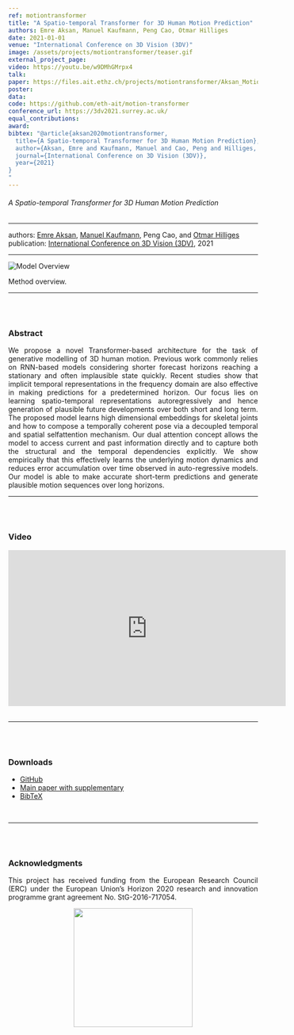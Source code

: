 ```yaml
---
ref: motiontransformer
title: "A Spatio-temporal Transformer for 3D Human Motion Prediction"
authors: Emre Aksan, Manuel Kaufmann, Peng Cao, Otmar Hilliges
date: 2021-01-01
venue: "International Conference on 3D Vision (3DV)"
image: /assets/projects/motiontransformer/teaser.gif
external_project_page: 
video: https://youtu.be/w9DMhGMrpx4
talk: 
paper: https://files.ait.ethz.ch/projects/motiontransformer/Aksan_Motion_Transformer_3DV21.pdf
poster: 
data: 
code: https://github.com/eth-ait/motion-transformer
conference_url: https://3dv2021.surrey.ac.uk/
equal_contributions: 
award: 
bibtex: "@article{aksan2020motiontransformer,
  title={A Spatio-temporal Transformer for 3D Human Motion Prediction},
  author={Aksan, Emre and Kaufmann, Manuel and Cao, Peng and Hilliges, Otmar},
  journal={International Conference on 3D Vision (3DV)},
  year={2021}
}
"
---
```


<h6>A Spatio-temporal Transformer for 3D Human Motion Prediction</h6>
<hr />

<div class="fullcol">
    <div class="teaser-info-projectpage">
            <span class="normalcap">authors:</span>
            <span class="authorcap">
                <nobr><a href="/people/eaksan/" title="Emre Aksan">Emre Aksan</a>, </nobr>
                <nobr><a href="/people/kamanuel/" title="Manuel Kaufmann">Manuel Kaufmann</a>, </nobr>
                <nobr> Peng Cao, </nobr>
		        and
                <nobr><a href="/people/hilliges/" title="Otmar Hilliges">Otmar Hilliges</a> </nobr>
            </span>
            <br/>
            <span class="normalcap"><nobr>publication: </nobr></span>
            <span class="authorcap">
                <a class="a-text-ext" href="http://https://3dv2021.surrey.ac.uk//">International Conference on 3D Vision (3DV)</a>, 2021
            </span>
	<br/>
        <hr />
    </div>
</div>

<div class="fullcol">
    <img class="fullcol" src="<?php ait_root_dir();?>projects/2021/motiontransformer/teaser.png" alt="Model Overview" />
    <div class="fullcol">
        <p align="justify">
            <span class="figurecap">
            Method overview.
           </span>
        </p>
        <hr />
        <br/>
        <br/>
    </div>
</div>




<div class="fullcol">
    <h3>Abstract</h3>
    <p align="justify">
    We propose a novel Transformer-based architecture for the task of generative modelling of 3D human motion. Previous work commonly relies on RNN-based models considering shorter forecast horizons reaching a stationary and often implausible state quickly. Recent studies show that implicit temporal representations in the frequency domain are also effective in making predictions for a predetermined horizon. Our focus lies on learning spatio-temporal representations autoregressively and hence generation of plausible future developments over both short and long term. The proposed model learns high dimensional embeddings for skeletal joints and how to compose a temporally coherent pose via a decoupled temporal and spatial selfattention mechanism. Our dual attention concept allows the model to access current and past information directly and to capture both the structural and the temporal dependencies explicitly. We show empirically that this effectively learns the underlying motion dynamics and reduces error accumulation over time observed in auto-regressive models. Our model is able to make accurate short-term predictions and generate plausible motion sequences over long horizons.
    <hr />
    <br/>
    <br/>
</div>

<div class="fullcol">
<h3>Video</h3>
    <div class="video" align="center">
<iframe width="560" height="315" src="https://www.youtube.com/embed/w9DMhGMrpx4" title="YouTube video player" frameborder="0" allow="accelerometer; autoplay; clipboard-write; encrypted-media; gyroscope; picture-in-picture" allowfullscreen></iframe>
    </div>
    <br/>
    <hr />
    <br/>
    <br/>
</div>

<div class="fullcol">
 <h3>Downloads</h3>
    <ul class="linklist">
         <li class="a-cod"><a target="_blank" title="BibTex" href="https://github.com/eth-ait/motion-transformer">GitHub</a></li>
        <li class="a-pdf"><a title="PDF" href="<?php ait_root_dir();?>projects/2021/motiontransformer/downloads/Aksan_Motion_Transformer_3DV21.pdf" target="_blank">Main paper with supplementary</a></li>
        <li class="a-bib"><a title="BibTex" href="<?php ait_root_dir();?>projects/2021/motiontransformer/aksan2021motiontransformer.bib">BibTeX</a></li>
    </ul>
    <br/>
    <hr />
    <br/>
    <br/>
</div>

<div class="fullcol">
    <h3>Acknowledgments</h3>
    <p align="justify">
	This project has received funding from the European Research Council (ERC) under the European Union’s Horizon 2020 research and innovation programme grant agreement No. StG-2016-717054.
    </p>
    <center>
	<img width="240px" src="<?php ait_root_dir();?>ERC.jpg" />
    </center>
</div>


